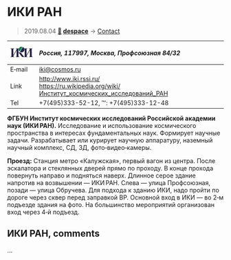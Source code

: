 # ИКИ РАН
> 2019.08.04 **[🚀](../index/index.md) [despace](index.md)** → [Contact](contact.md)

|[![](f/contact/i/iki_ran_logo1_thumb.jpg)](f/contact//_logo1.png)|*Россия, 117997, Москва, Профсоюзная 84/32*|
|:--|:--|
|E‑mail| <iki@cosmos.ru> |
|Link| <http://www.iki.rssi.ru/><br> <https://ru.wikipedia.org/wiki/Институт_космических_исследований_РАН> |
|Tel| +7(495)333-52-12, ℻: +7(495)333-12-48 |

**ФГБУН Институт космических исследований Российской академии наук (ИКИ РАН).** Исследование и использование космического пространства в интересах фундаментальных наук. Формирует научные задачи. Разрабатывает или курирует научную аппаратуру, наземный научный комплекс, СД, ЗД, фото‑видео‑камеры.

**Проезд:** Станция метро «Калужская», первый вагон из центра. После эскалатора и стеклянных дверей прямо по проходу. В конце прохода повернуть направо и подняться наверх. Длинное серое здание напротив на возвышении — ИКИ РАН. Слева — улица Профсоюзная, позади — улица Обручева. Для подхода к зданию ИКИ, надо пройти по дороге через сквер перед заправкой BP. Основной вход в ИКИ — во 2‑м подъезде здания на фото. На большинство мероприятий организован вход через 4‑й подъезд.

<p style="page-break-after:always"> </p>

## ИКИ РАН, comments

…
